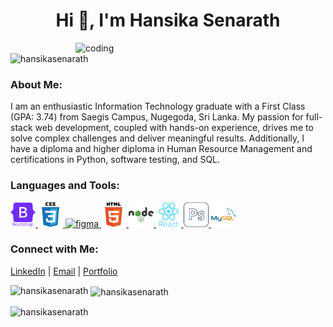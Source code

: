 <h1 align="center">Hi 👋, I'm Hansika Senarath</h1>

<img align="right" alt="coding" width="400" src="https://media2.giphy.com/media/RbDKaczqWovIugyJmW/giphy.gif?cid=ecf05e47kpxerw9b8os4ndq5n3uprbfqcr1zpw2t7sn03rgh&rid=giphy.gif&ct=g">

<p align="left"> <img src="https://komarev.com/ghpvc/?username=hansikasenarath&label=Profile%20views&color=0e75b6&style=flat" alt="hansikasenarath" /> </p>

<h3 align="left">About Me:</h3>
<p>
I am an enthusiastic Information Technology graduate with a First Class (GPA: 3.74) from Saegis Campus, Nugegoda, Sri Lanka. My passion for full-stack web development, coupled with hands-on experience, drives me to solve complex challenges and deliver meaningful results. Additionally, I have a diploma and higher diploma in Human Resource Management and certifications in Python, software testing, and SQL.
</p>

<h3 align="left">Languages and Tools:</h3>
<p align="left">
  <a href="https://getbootstrap.com" target="_blank" rel="noreferrer">
    <img src="https://raw.githubusercontent.com/devicons/devicon/master/icons/bootstrap/bootstrap-plain-wordmark.svg" alt="bootstrap" width="40" height="40" />
  </a>
  <a href="https://www.w3schools.com/css/" target="_blank" rel="noreferrer">
    <img src="https://raw.githubusercontent.com/devicons/devicon/master/icons/css3/css3-original-wordmark.svg" alt="css3" width="40" height="40" />
  </a>
  <a href="https://www.figma.com/" target="_blank" rel="noreferrer">
    <img src="https://www.vectorlogo.zone/logos/figma/figma-icon.svg" alt="figma" width="40" height="40" />
  </a>
  <a href="https://www.w3.org/html/" target="_blank" rel="noreferrer">
    <img src="https://raw.githubusercontent.com/devicons/devicon/master/icons/html5/html5-original-wordmark.svg" alt="html5" width="40" height="40" />
  </a>
  <a href="https://nodejs.org" target="_blank" rel="noreferrer">
    <img src="https://raw.githubusercontent.com/devicons/devicon/master/icons/nodejs/nodejs-original-wordmark.svg" alt="nodejs" width="40" height="40" />
  </a>
  <a href="https://reactjs.org/" target="_blank" rel="noreferrer">
    <img src="https://raw.githubusercontent.com/devicons/devicon/master/icons/react/react-original-wordmark.svg" alt="react" width="40" height="40" />
  </a>
  <a href="https://www.adobe.com/in/products/photoshop.html" target="_blank" rel="noreferrer">
    <img src="https://raw.githubusercontent.com/devicons/devicon/master/icons/photoshop/photoshop-line.svg" alt="photoshop" width="40" height="40" />
  </a>
  <a href="https://www.mysql.com/" target="_blank" rel="noreferrer">
    <img src="https://raw.githubusercontent.com/devicons/devicon/master/icons/mysql/mysql-original-wordmark.svg" alt="mysql" width="40" height="40" />
  </a>
</p>

<h3 align="left">Connect with Me:</h3>
<p>
  <a href="https://linkedin.com/in/hansika-senarath" target="_blank">LinkedIn</a> | 
  <a href="mailto:hansikagimhani15@gmail.com">Email</a> | 
  <a href="https://hansikagimhanisenarath.netlify.app" target="_blank">Portfolio</a>
</p>

<p><img align="left" src="https://github-readme-stats.vercel.app/api/top-langs?username=hansikasenarath&show_icons=true&locale=en&layout=compact" alt="hansikasenarath" /></p>

<p>&nbsp;<img align="center" src="https://github-readme-stats.vercel.app/api?username=hansikasenarath&show_icons=true&locale=en" alt="hansikasenarath" /></p>

<p><img align="center" src="https://github-readme-streak-stats.herokuapp.com/?user=hansikasenarath&" alt="hansikasenarath" /></p>
